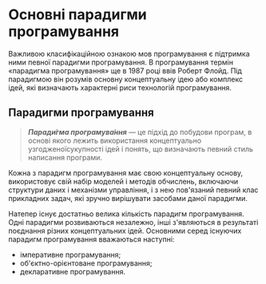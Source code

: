 # Основні парадигми програмування

Важливою класифікаційною ознакою мов програмування є підтримка ними певної парадигми програмування. В програмування термін «парадигма програмування» ще в 1987 році ввів Роберт Флойд. Під парадигмою він розумів основну концептуальну ідею або комплекс ідей, які визначають характерні риси технологій програмування. 

## Парадигми програмування

> ***Паради́гма програмува́ння*** — це підхід до побудови програм, в основі якого лежить використання концептуально узгодженоїсукупності ідей і понять, що визначають певний стиль написання програми.

Кожна з парадигм програмування має свою концептуальну основу, використовує свій набір моделей і методів обчислень, включаючи структури даних і механізми управління, і з нею пов'язаний певний клас прикладних задач, які зручно вирішувати засобами даної парадигми.

Натепер існує достатньо велика кількість парадигм програмування. Одні парадигми розвиваються незалежно, інші з'являються в результаті поєднання різних концептуальних ідей. Основними серед існуючих парадигм програмування вважаються наступні:

* імперативне програмування;
* об'єктно-орієнтоване програмування;
* декларативне програмування.

